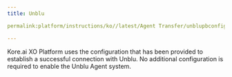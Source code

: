 ```yaml
---
title: Unblu

permalink:platform/instructions/ko//latest/Agent Transfer/unblupbconfig

---
```


<container>

Kore.ai XO Platform uses the configuration that has been provided to establish a successful connection with Unblu. No additional configuration is required to enable the Unblu Agent system.

</container>
